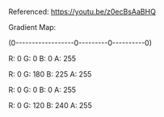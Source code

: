 Referenced: https://youtu.be/z0ecBsAaBHQ

Gradient Map: 

(0------------------0---------0----------0)

R: 0 G: 0 B: 0 A: 255

R: 0 G: 180 B: 225 A: 255

R: 0 G: 0 B: 0 A: 255

R: 0 G: 120 B: 240 A: 255
